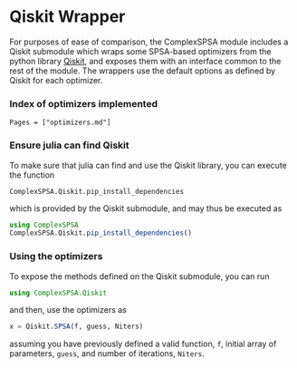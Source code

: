 # Qiskit Wrapper

For purposes of ease of comparison, the ComplexSPSA module includes a Qiskit submodule which wraps some SPSA-based optimizers from the python library [Qiskit](https://qiskit.org), and exposes them with an interface common to the rest of the module.
The wrappers use the default options as defined by Qiskit for each optimizer.

### Index of optimizers implemented
```@index
Pages = ["optimizers.md"]
```

### Ensure julia can find Qiskit
To make sure that julia can find and use the Qiskit library, you can execute the function
```@docs
ComplexSPSA.Qiskit.pip_install_dependencies
```

which is provided by the Qiskit submodule, and may thus be executed as
```julia
using ComplexSPSA
ComplexSPSA.Qiskit.pip_install_dependencies()
```

### Using the optimizers 

To expose the methods defined on the Qiskit submodule, you can run
```julia
using ComplexSPSA.Qiskit
```
and then, use the optimizers as
```julia
x = Qiskit.SPSA(f, guess, Niters)
```
assuming you have previously defined a valid function, `f`, initial array of parameters, `guess`, and number of iterations, `Niters`.

